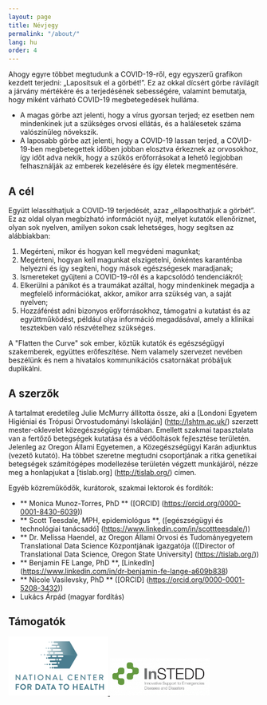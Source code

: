 ```yaml
---
layout: page
title: Névjegy
permalink: "/about/"
lang: hu
order: 4
---
```

Ahogy egyre többet megtudunk a COVID-19-ről, egy egyszerű grafikon kezdett terjedni: „Laposítsuk el a görbét!”. Ez az okkal dícsért görbe rávilágít a járvány mértékére és a terjedésének  sebességére, valamint bemutatja, hogy miként várható COVID-19 megbetegedések hulláma. 

 - A magas görbe azt jelenti, hogy a vírus gyorsan terjed; ez esetben nem mindenkinek jut a szükséges orvosi ellátás, és a halálesetek száma valószínűleg növekszik. 
 - A laposabb görbe azt jelenti, hogy a COVID-19 lassan terjed, a COVID-19-ben megbetegettek időben jobban elosztva érkeznek az orvosokhoz, így időt adva nekik, hogy a szűkös erőforrásokat a lehető legjobban felhasználják az emberek kezelésére és így életek megmentésére. 

 ## A cél
 Együtt lelassíthatjuk a COVID-19 terjedését, azaz „ellaposíthatjuk a görbét”.  Ez az oldal olyan megbízható információt nyújt, melyet kutatók ellenőriznet, olyan sok nyelven, amilyen sokon csak lehetséges, hogy segítsen az alábbiakban:
 1. Megérteni, mikor és hogyan kell megvédeni magunkat; 
 2. Megérteni, hogyan kell magunkat elszigetelni, önkéntes karanténba helyezni és így segíteni, hogy mások egészségesek maradjanak; 
 3. Ismereteket gyűjteni a COVID-19-ről és a kapcsolódó tendenciákról; 
 4. Elkerülni a pánikot és a traumákat azáltal, hogy mindenkinek megadja a megfelelő információkat, akkor, amikor arra szükség van, a saját nyelven; 
 5. Hozzáférést adni bizonyos erőforrásokhoz, támogatni a kutatást és az együttműködést, például olya információ megadásával, amely a klinikai tesztekben való részvételhez szükséges. 

 A "Flatten the Curve" sok ember, köztük kutatók és egészségügyi szakemberek, együttes erőfeszítése. Nem valamely szervezet nevében beszélünk és nem a hivatalos kommunikációs csatornákat próbáljuk duplikálni. 


 ## A szerzők 

 A tartalmat eredetileg Julie McMurry állította össze, aki a  [Londoni Egyetem Higiéniai és Trópusi Orvostudományi Iskoláján] (http://lshtm.ac.uk/) szerzett mester-oklevelet közegészségügy témában. Emellett szakmai tapasztalata van a fertőző betegségek kutatása és a védőoltások fejlesztése területén. Jelenleg az Oregon Állami Egyetemen, a Közegészségügyi Karán adjunktus (vezető kutató). Ha többet szeretne megtudni csoportjának a ritka genetikai betegségek számítógépes modellezése területén végzett munkájáról, nézze meg a honlapjukat a [tislab.org] (http://tislab.org/) címen. 

 Egyéb közreműködők, kurátorok, szakmai lektorok és fordítók: 

 - ** Monica Munoz-Torres, PhD ** ([ORCID] (https://orcid.org/0000-0001-8430-6039)) 
 - ** Scott Teesdale, MPH, epidemiológus **, ([egészségügyi és technológiai tanácsadó] (https://www.linkedin.com/in/scottteesdale/)) 
 - ** Dr. Melissa Haendel, az Oregon Állami Orvosi és Tudományegyetem Translational Data Science Központjának igazgatója (([Director of Translational Data Science, Oregon State University] (https://tislab.org/)) 
 - ** Benjamin FE Lange, PhD **, [LinkedIn] (https://www.linkedin.com/in/dr-benjamin-fe-lange-a609b838) 
 - ** Nicole Vasilevsky, PhD ** ([ORCID] (https://orcid.org/0000-0001-5208-3432))
 - Lukács Árpád (magyar fordítás)


 ## Támogatók

 <a href="https://ctsa.ncats.nih.gov/cd2h/" target="_blank"> <img src="/images/logos/CD2H.png" width="200px"/> </a> 
 <a href="https://instedd.org" target="_blank"> <img src="/images/logos/instedd_site_logo.png" width="200px"/> </a>
